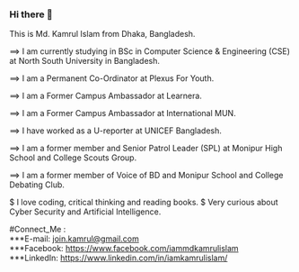 ### Hi there 👋

This is Md. Kamrul Islam from Dhaka, Bangladesh. 

==> I am currently studying in BSc in Computer Science & Engineering (CSE) at North South University in Bangladesh.

==> I am a Permanent Co-Ordinator at Plexus For Youth.

==> I am a Former Campus Ambassador at Learnera.

==> I am a Former Campus Ambassador at International MUN.

==> I have worked as a U-reporter at UNICEF Bangladesh.

==> I am a former member and Senior Patrol Leader (SPL) at Monipur High School and College Scouts Group.

==> I am a former member of Voice of BD and Monipur School and College Debating Club. 


$ I love coding, critical thinking and reading books.
$ Very curious about Cyber Security and Artificial Intelligence.



#Connect_Me :<br>
***E-mail: join.kamrul@gmail.com<br>
***Facebook: https://www.facebook.com/iammdkamrulislam<br>
***LinkedIn: https://www.linkedin.com/in/iamkamrulislam/<br>
